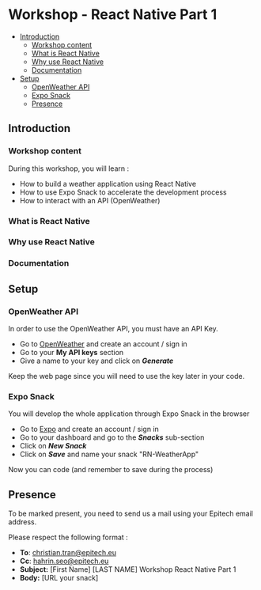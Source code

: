# Workshop - React Native Part 1

- [Introduction](#introduction)
  - [Workshop content](#workshop-content)
  - [What is React Native](#what-is-react-native)
  - [Why use React Native](#why-use-react-native)
  - [Documentation](#documentation)
- [Setup](#setup)
  - [OpenWeather API](#openweather-api)
  - [Expo Snack](#expo-snack)
  - [Presence](#presence)

## Introduction

### Workshop content

During this workshop, you will learn :

- How to build a weather application using React Native
- How to use Expo Snack to accelerate the development process
- How to interact with an API (OpenWeather)

### What is React Native

### Why use React Native

### Documentation

## Setup

### OpenWeather API

In order to use the OpenWeather API, you must have an API Key.

- Go to [OpenWeather](https://openweathermap.org/) and create an account / sign in
- Go to your **My API keys** section
- Give a name to your key and click on ***Generate***

Keep the web page since you will need to use the key later in your code.

### Expo Snack

You will develop the whole application through Expo Snack in the browser

- Go to [Expo](https://expo.dev/accounts/ccchristiant) and create an account / sign in
- Go to your dashboard and go to the ***Snacks*** sub-section
- Click on ***New Snack***
- Click on ***Save*** and name your snack "RN-WeatherApp"

Now you can code (and remember to save during the process)

## Presence

To be marked present, you need to send us a mail using your Epitech email address.

Please respect the following format :

- **To**: christian.tran@epitech.eu
- **Cc**: hahrin.seo@epitech.eu
- **Subject:** [First Name] [LAST NAME] Workshop React Native Part 1
- **Body:** [URL your snack]
